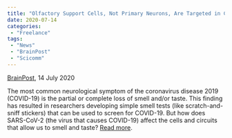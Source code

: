```yaml
---
title: "Olfactory Support Cells, Not Primary Neurons, Are Targeted in COVID-19"
date: 2020-07-14
categories:
 - "Freelance"
tags:
 - "News"
 - "BrainPost" 
 - "Scicomm"
---
```


<!--more-->

[BrainPost](https://www.brainpost.co/), 14 July 2020

The most common neurological symptom of the coronavirus disease 2019 (COVID-19) is the partial or complete loss of smell and/or taste. This finding has resulted in researchers developing simple smell tests (like scratch-and-sniff stickers) that can be used to screen for COVID-19. But how does SARS-CoV-2 (the virus that causes COVID-19) affect the cells and circuits that allow us to smell and taste? [Read more](https://www.brainpost.co/weekly-brainpost/2020/7/14/olfactory-support-cells-not-primary-neurons-are-targeted-in-covid-19). 